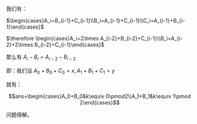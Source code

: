 我们有：

$\begin{cases}A_i=B_{i-1}+C_{i-1}\\B_i=A_{i-1}+C_{i-1}\\C_i=A_{i-1}+B_{i-1}\end{cases}$

$\therefore \begin{cases}A_i=2\times A_{i-2}+B_{i-2}+C_{i-1}\\B_i=A_{i-2}+2\times B_{i-2}+C_{i-1}\end{cases}$

那么有 $A_i-B_i=A_{i-2}-B_{i-2}$

即：我们设 $A_0+B_0+C_0=x,A_1+B_1+C_1=y$

就有：

$$ans=\begin{cases}A_0+B_0&k\equiv 0\pmod2\\A_1+B_1&k\equiv 1\pmod 2\end{cases}$$

问题得解。